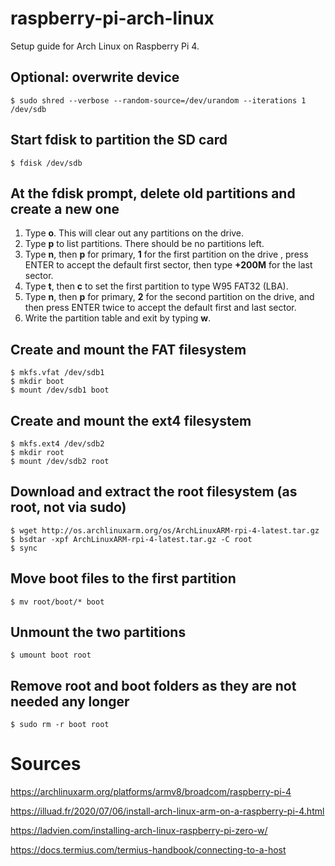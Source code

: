 # raspberry-pi-arch-linux

Setup guide for Arch Linux on Raspberry Pi 4.

## Optional: overwrite device

```console
$ sudo shred --verbose --random-source=/dev/urandom --iterations 1 /dev/sdb
```

## Start fdisk to partition the SD card

```console
$ fdisk /dev/sdb
```

## At the fdisk prompt, delete old partitions and create a new one

1. Type **o**. This will clear out any partitions on the drive.
2. Type **p** to list partitions. There should be no partitions left.
3. Type **n**, then **p** for primary, **1** for the first partition on the drive
, press ENTER to accept the default first sector, then type **+200M** for the last sector.
4. Type **t**, then **c** to set the first partition to type W95 FAT32 (LBA).
5. Type **n**, then **p** for primary, **2** for the second partition on the drive, and then press ENTER twice to accept the default first and last sector.
6. Write the partition table and exit by typing **w**.

## Create and mount the FAT filesystem

```console
$ mkfs.vfat /dev/sdb1
$ mkdir boot
$ mount /dev/sdb1 boot
```

## Create and mount the ext4 filesystem

```console
$ mkfs.ext4 /dev/sdb2
$ mkdir root
$ mount /dev/sdb2 root
```
## Download and extract the root filesystem (as root, not via sudo)

```console
$ wget http://os.archlinuxarm.org/os/ArchLinuxARM-rpi-4-latest.tar.gz
$ bsdtar -xpf ArchLinuxARM-rpi-4-latest.tar.gz -C root
$ sync
```

## Move boot files to the first partition

```console
$ mv root/boot/* boot
```

## Unmount the two partitions

```console
$ umount boot root
```

## Remove root and boot folders as they are not needed any longer

```console
$ sudo rm -r boot root
```

## 

# Sources

https://archlinuxarm.org/platforms/armv8/broadcom/raspberry-pi-4

https://illuad.fr/2020/07/06/install-arch-linux-arm-on-a-raspberry-pi-4.html

https://ladvien.com/installing-arch-linux-raspberry-pi-zero-w/

https://docs.termius.com/termius-handbook/connecting-to-a-host